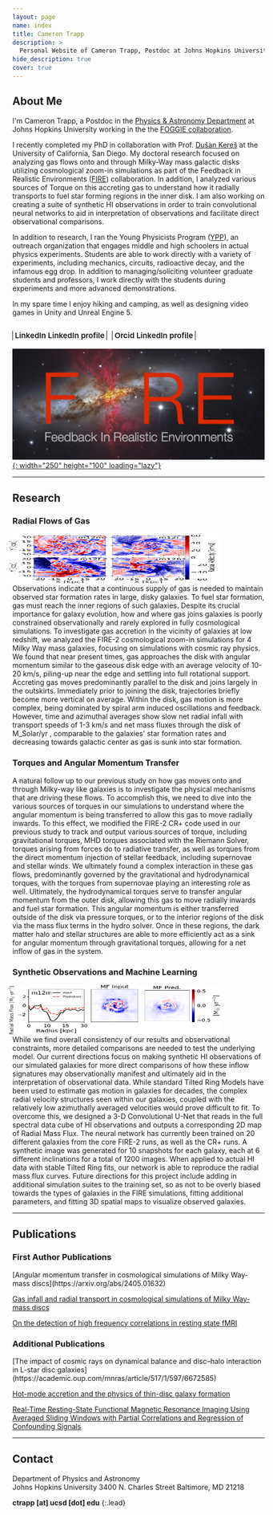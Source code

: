 ```yaml
---
layout: page
name: index
title: Cameron Trapp
description: >
  Personal Website of Cameron Trapp, Postdoc at Johns Hopkins University.
hide_description: true
cover: true
---
```

<!-- <script type="text/javascript">
	document.getElementsByClassName("page-title")[0].classList.add("sr-only");
</script> -->

<style type="text/css">
	.page-title {
		position: absolute;
		width: 1px;
  		height: 1px;
  		margin: -1px;
  		border: 0;
  		padding: 0;
  		clip: rect(0 0 0 0);
  		overflow: hidden;
	}
</style>

<h2 class="h1" style="color: {{site.theme_color}}" id="about">About Me </h2>

I'm Cameron Trapp, a Postdoc in the [Physics & Astronomy Department](https://physics-astronomy.jhu.edu/) at Johns Hopkins University working in the the [FOGGIE collaboration](https://foggie.science/index.html). 
 
I recently completed my PhD in collaboration with Prof. [Dušan Kereš](https://cass.ucsd.edu/index.php/faculty:Dkeres) at the University of California, San Diego. My doctoral research focused on analyzing gas flows onto and through Milky-Way mass galactic disks utilizing cosmological zoom-in simulations as part of the Feedback in Realistic Environments ([FIRE](https://fire.northwestern.edu/)) collaboration. In addition, I analyzed various sources of Torque on this accreting gas to understand how it radially transports to fuel star forming regions in the inner disk. I am also working on creating a suite of synthetic HI observations in order to train convolutional neural networks to aid in interpretation of observations and facilitate direct observational comparisons. 


In addition to research, I ran the Young Physicists Program ([YPP](https://ypp.ucsd.edu/)), an outreach organization that engages middle and high schoolers in actual physics experiments. Students are able to work directly with a variety of experiments, including mechanics, circuits, radioactive decay, and the infamous egg drop. In addition to managing/soliciting volunteer graduate students and professors, I work directly with the students during experiments and more advanced demonstrations. 


In my spare time I enjoy hiking and camping, as well as designing video games in Unity and Unreal Engine 5.


<div class="body-social sidebar-social">
  <ul>
    <li> <a href="https://www.linkedin.com/in/cameron-trapp-89a854120/" title="LinkedIn" class="no-mark-external" target="_blank"> <span class="icon-linkedin2"></span> <span aria-hidden="true">LinkedIn </span><span class="sr-only">LinkedIn profile</span></a></li>
    <li> <a href="https://orcid.org/0000-0001-7813-0268" title="Orcid" class="no-mark-external" target="_blank"> <span class="icon-orcid2"></span> <span aria-hidden="true">Orcid </span><span class="sr-only">LinkedIn profile</span></a></li>
    <!--<li> <a href="https://twitter.com/ctrapp" title="Twitter" class="no-mark-external" target="_blank"> <span class="icon-twitter"></span> <span aria-hidden="true">Twitter </span><span class="sr-only">Twitter profile</span></a></li>    -->

  </ul>
</div>

[![FIRE logo](./assets/img/FIRE_logo.jpg){: width="250" height="100" loading="lazy"}](https://fire.northwestern.edu/)




---
<h2 class="h1" style="color: {{site.theme_color}}" id="research">Research </h2>

<h3 class="h2">Radial Flows of Gas</h3>

<figure>
    <img align="right" width="600" height="100" src="./assets/img/CR_RadVelMaps.png" style="margin:0px 50px">
</figure>


Observations indicate that a continuous supply of gas is needed to maintain observed star formation rates
in large, disky galaxies. To fuel star formation, gas must reach the inner regions of such galaxies. Despite
its crucial importance for galaxy evolution, how and where gas joins galaxies is poorly constrained
observationally and rarely explored in fully cosmological simulations. To investigate gas accretion in the
vicinity of galaxies at low redshift, we analyzed the FIRE-2 cosmological zoom-in simulations for 4 Milky
Way mass galaxies, focusing on simulations with cosmic ray physics. We found that near present times, gas approaches
the disk with angular momentum similar to the gaseous disk edge with an average velocity of 10-20 km/s, piling-up near
the edge and settling into full rotational support. Accreting gas moves predominantly parallel to the disk
and joins largely in the outskirts. Immediately prior to joining the disk, trajectories briefly become more
vertical on average. Within the disk, gas motion is more complex, being dominated by spiral arm induced
oscillations and feedback. However, time and azimuthal averages show slow net radial infall with transport
speeds of 1-3 km/s and net mass fluxes through the disk of M_Solar/yr , comparable to the galaxies' star
formation rates and decreasing towards galactic center as gas is sunk into star formation.

<!-- Put image and youtube video in a table to make them side by side 
<table><tr>
<td style="width:50%;background:transparent;border:none;" >
<img width="500" height="600" src="./assets/img/dust_no_dust_galaxy.jpg"></td>
<td style="width:50%;background:transparent;border:none;">
<iframe width="560" height="315" src="https://www.youtube.com/embed/8bRy5VDJsTI" frameborder="0" allow="encrypted-media;" allowfullscreen></iframe></td>
</tr></table>
-->




<h3 class="h2">Torques and Angular Momentum Transfer</h3>

A natural follow up to our previous study on how gas moves onto and through Milky-way like galaxies is to investigate the
 physical mechanisms that are driving these flows. To accomplish this, we need to dive into the various sources of torques
 in our simulations to understand where the angular momentum is being transferred to allow this gas to move radially inwards.
 To this effect, we modified the FIRE-2 CR+ code used in our previous study to track and output various sources of torque,
 including gravitational torques, MHD torques associated with the Riemann Solver, torques arising from forces do to radiative transfer,
 as well as torques from the direct momentum injection of stellar feedback, including supernovae and stellar winds. We ultimately found 
 a complex interaction in these gas flows, predominantly governed by the gravitational and hydrodynamical torques, with the torques 
 from supernovae playing an interesting role as well. Ultimately, the hydrodynamical torques serve to transfer angular momentum from
 the outer disk, allowing this gas to move radially inwards and fuel star formation. This angular momentum is either transferred outside of the disk via pressure torques, or to the interior regions of the disk
 via the mass flux terms in the hydro solver. Once in these regions, the dark matter halo and stellar structures are able to more efficiently act as a sink for angular momentum through gravitational torques, allowing for a net inflow of gas in the system.

<h3 class="h2">Synthetic Observations and Machine Learning</h3>

<figure>
    <img align="right" width="600" height="100" src="./assets/img/MF_no_m12m.png" style="margin:0px 50px">
</figure>

While we find overall consistency of our results and observational constraints, more detailed comparisons are needed to test
the underlying model. Our current directions focus on making synthetic HI observations of our simulated galaxies
for more direct comparisons of how these inflow signatures may observationally manifest and ultimately
aid in the interpretation of observational data. While standard Tilted Ring Models have been used to estimate gas motion
in galaxies for decades, the complex radial velocity structures seen within our galaxies, coupled with the relatively low azimuthally
averaged velocities would prove difficult to fit. To overcome this, we designed a 3-D Convolutional U-Net that reads in the full spectral data cube
of HI observations and outputs a corresponding 2D map of Radial Mass Flux. The neural network has currently been trained on 20 different galaxies from the
core FIRE-2 runs, as well as the CR+ runs. A synthetic image was generated for 10 snapshots for each galaxy, each at 6 different inclinations for a total of 1200 images.
When applied to actual HI data with stable Tilted Ring fits, our network is able to reproduce the radial mass flux curves. Future directions for this project include
adding in additional simulation suites to the training set, so as not to be overly biased towards the types of galaxies in the FIRE simulations, fitting additional
parameters, and fitting 3D spatial maps to visualize observed galaxies.






<!-- <h3 class="h2">Past Projects</h3>
**FILL IN**    
*Advisor: [Adam Burgasser](https://cass.ucsd.edu/index.php/faculty:Aburgasser)*

Description -->

---
<h2 class="h1" style="color: {{site.theme_color}}" id="publications">Publications </h2>

<!-- 
A full list of my publications can be found on ADS [here](https://ui.adsabs.harvard.edu/public-libraries/-Gcrfa83Qq2xs8ndJylF0A).
 -->

  
<h3 class="h2">First Author Publications</h3>
[Angular momentum transfer in cosmological simulations of Milky Way-mass discs](https://arxiv.org/abs/2405.01632)

[Gas infall and radial transport in cosmological simulations of Milky Way-mass discs](https://academic.oup.com/mnras/article/509/3/4149/6424962)

[On the detection of high frequency correlations in resting state fMRI](https://www.sciencedirect.com/science/article/abs/pii/S1053811917300824?via%3Dihub)

<h3 class="h2">Additional Publications</h3>
[The impact of cosmic rays on dynamical balance and disc–halo interaction in L-star disc galaxies](https://academic.oup.com/mnras/article/517/1/597/6672585)

[Hot-mode accretion and the physics of thin-disc galaxy formation](https://academic.oup.com/mnras/article/514/4/5056/6608273)

[Real-Time Resting-State Functional Magnetic Resonance Imaging Using Averaged Sliding Windows with Partial Correlations and Regression of Confounding Signals](https://www.liebertpub.com/doi/10.1089/brain.2020.0758)

<!-- 
<h3 class="h2">Presentations</h3>
 -->
  

---
<h2 class="h1" style="color: {{site.theme_color}}" id="contact">Contact </h2>



Department of Physics and Astronomy  
Johns Hopkins University
3400 N. Charles Street
Baltimore, MD 21218

**ctrap<!-- tyewcnpy -->p [a<!-- juygv -->t] u<!-- tregbijd -->cs<!-- rzyjide --->d [dot] edu**
{:.lead}


<style type="text/css">
  .body-social > ul {
    display: inline-block;
    list-style-type: none;
    margin-bottom: 0;
    overflow: hidden;
    padding: 0;
  }

  .body-social > ul > li {
    float: left;
    
    /* padding-left: 5px; */
    padding-right: 10px;
    
    /* display: inline-block; */
  }


  .body-social > ul > li > a {
    display: inline;
    text-align: center;
    font-size: 0.95rem;
    font-weight: 600;
    /*width: 3rem;*/
    /*height: 4rem;*/
    padding: 4px;
    
    /* line-height: 3rem; */
    
    text-decoration: none;
    border-width: 1px;
    border-style: solid;
    border-radius: 5px;
    transition: background-color 250ms, color 250ms, text-decoration-color 250ms, border-color 250ms;
    
    /* border-bottom: none; */
  }

  .body-social > ul > li > a:not(.btn):not(.no-hover) {
    border-color: var(--accent-color);
  }

  .body-social > ul > li > a:hover {
    color: white;
    background-color: var(--accent-color);
    border-radius: 5px;
    padding: 4px;
    transition: background-color 250ms, color 250ms, text-decoration-color 250ms, border-color 250ms;
  }
</style>
